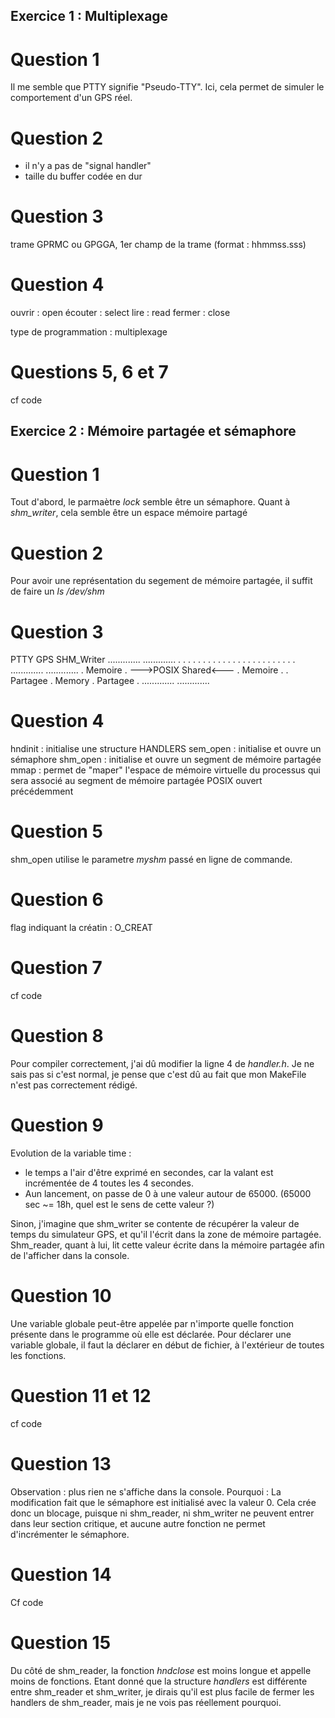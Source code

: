 Exercice 1 : Multiplexage
--------------------------


Question 1
===========


Il me semble que PTTY signifie "Pseudo-TTY". Ici, cela permet de simuler le comportement d'un GPS réel.


Question 2
============

- il n'y a pas de "signal handler"
- taille du buffer codée en dur


Question 3
============

trame GPRMC ou GPGGA, 1er champ de la trame (format : hhmmss.sss)


Question 4
============

ouvrir  : open
écouter : select
lire    : read
fermer  : close

type de programmation : multiplexage


Questions 5, 6 et 7
============

cf code



Exercice 2 : Mémoire partagée et sémaphore
-------------------------------------------


Question 1
============

Tout d'abord, le parmaètre *lock* semble être un sémaphore. Quant à *shm_writer*, cela semble être un espace mémoire partagé


Question 2
============

Pour avoir une représentation du segement de mémoire partagée, il suffit de faire un *ls /dev/shm*


Question 3
============

PTTY GPS                            SHM_Writer
.............                       .............
.           .                       .           .
.           .                       .           .
.           .                       .           .
.           .                       .           .
.           .                       .           .
.           .                       .           .
.............                       .............
.  Memoire  .  --->POSIX Shared<--- .  Memoire  .
.  Partagee .        Memory         . Partagee  .
.............                       .............


Question 4
============

hndinit  : initialise une structure HANDLERS
sem_open : initialise et ouvre un sémaphore
shm_open : initialise et ouvre un segment de mémoire partagée
mmap     : permet de "maper" l'espace de mémoire virtuelle du processus qui sera associé au segment de mémoire partagée POSIX ouvert précédemment


Question 5
============

shm_open utilise le parametre *myshm* passé en ligne de commande.


Question 6
============

flag indiquant la créatin : O_CREAT


Question 7
============

cf code


Question 8
============

Pour compiler correctement, j'ai dû modifier la ligne 4 de *handler.h*. Je ne sais pas si c'est normal, je pense que c'est dû au fait que mon MakeFile n'est pas correctement rédigé.


Question 9
============

Evolution de la variable time :
- le temps a l'air d'être exprimé en secondes, car la valant est incrémentée de 4 toutes les 4 secondes.
- Aun lancement, on passe de 0 à une valeur autour de 65000. (65000 sec ~= 18h, quel est le sens de cette valeur ?)

Sinon, j'imagine que shm_writer se contente de récupérer la valeur de temps du simulateur GPS, et qu'il l'écrit dans la zone de mémoire partagée. Shm_reader, quant à lui, lit cette valeur écrite dans la mémoire partagée afin de l'afficher dans la console.


Question 10
============

Une variable globale peut-être appelée par n'importe quelle fonction présente dans le programme où elle est déclarée.
Pour déclarer une variable globale, il faut la déclarer en début de fichier, à l'extérieur de toutes les fonctions.

Question 11 et 12
============

cf code


Question 13
============

Observation : plus rien ne s'affiche dans la console.
Pourquoi : La modification fait que le sémaphore est initialisé avec la valeur 0. Cela crée donc un blocage, puisque ni shm_reader, ni shm_writer ne peuvent entrer dans leur section critique, et aucune autre fonction ne permet d'incrémenter le sémaphore.


Question 14
============

Cf code


Question 15
============

Du côté de shm_reader, la fonction *hndclose* est moins longue et appelle moins de fonctions. Etant donné que la structure *handlers* est différente entre shm_reader et shm_writer, je dirais qu'il est plus facile de fermer les handlers de shm_reader, mais je ne vois pas réellement pourquoi.
